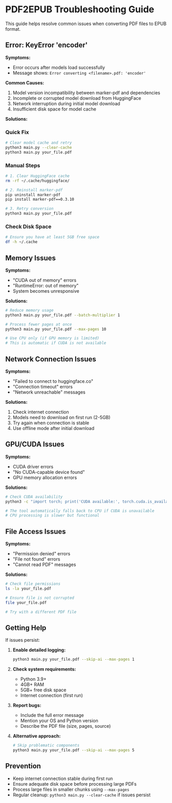 # PDF2EPUB Troubleshooting Guide

This guide helps resolve common issues when converting PDF files to EPUB format.

## Error: KeyError 'encoder'

**Symptoms:**
- Error occurs after models load successfully
- Message shows: `Error converting <filename>.pdf: 'encoder'`

**Common Causes:**
1. Model version incompatibility between marker-pdf and dependencies
2. Incomplete or corrupted model download from HuggingFace
3. Network interruption during initial model download
4. Insufficient disk space for model cache

**Solutions:**

### Quick Fix
```bash
# Clear model cache and retry
python3 main.py --clear-cache
python3 main.py your_file.pdf
```

### Manual Steps
```bash
# 1. Clear HuggingFace cache
rm -rf ~/.cache/huggingface/

# 2. Reinstall marker-pdf
pip uninstall marker-pdf
pip install marker-pdf==0.3.10

# 3. Retry conversion
python3 main.py your_file.pdf
```

### Check Disk Space
```bash
# Ensure you have at least 5GB free space
df -h ~/.cache
```

## Memory Issues

**Symptoms:**
- "CUDA out of memory" errors
- "RuntimeError: out of memory" 
- System becomes unresponsive

**Solutions:**
```bash
# Reduce memory usage
python3 main.py your_file.pdf --batch-multiplier 1

# Process fewer pages at once
python3 main.py your_file.pdf --max-pages 10

# Use CPU only (if GPU memory is limited)
# This is automatic if CUDA is not available
```

## Network Connection Issues

**Symptoms:**
- "Failed to connect to huggingface.co"
- "Connection timeout" errors
- "Network unreachable" messages

**Solutions:**
1. Check internet connection
2. Models need to download on first run (2-5GB)
3. Try again when connection is stable
4. Use offline mode after initial download

## GPU/CUDA Issues

**Symptoms:**
- CUDA driver errors
- "No CUDA-capable device found"
- GPU memory allocation errors

**Solutions:**
```bash
# Check CUDA availability
python3 -c "import torch; print('CUDA available:', torch.cuda.is_available())"

# The tool automatically falls back to CPU if CUDA is unavailable
# CPU processing is slower but functional
```

## File Access Issues

**Symptoms:**
- "Permission denied" errors
- "File not found" errors
- "Cannot read PDF" messages

**Solutions:**
```bash
# Check file permissions
ls -la your_file.pdf

# Ensure file is not corrupted
file your_file.pdf

# Try with a different PDF file
```

## Getting Help

If issues persist:

1. **Enable detailed logging:**
   ```bash
   python3 main.py your_file.pdf --skip-ai --max-pages 1
   ```

2. **Check system requirements:**
   - Python 3.9+
   - 4GB+ RAM
   - 5GB+ free disk space
   - Internet connection (first run)

3. **Report bugs:**
   - Include the full error message
   - Mention your OS and Python version
   - Describe the PDF file (size, pages, source)

4. **Alternative approach:**
   ```bash
   # Skip problematic components
   python3 main.py your_file.pdf --skip-ai --max-pages 5
   ```

## Prevention

- Keep internet connection stable during first run
- Ensure adequate disk space before processing large PDFs
- Process large files in smaller chunks using `--max-pages`
- Regular cleanup: `python3 main.py --clear-cache` if issues persist